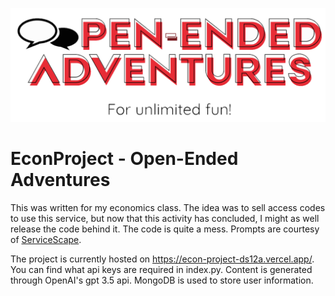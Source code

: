 ![Open-Ended Adventures](/api/static/econlogo.png)

# EconProject - Open-Ended Adventures

This was written for my economics class. The idea was to sell access codes to use this service, but now that this activity has concluded, I might as well release the code behind it. The code is quite a mess. Prompts are courtesy of [ServiceScape](https://www.servicescape.com/writing-prompt-generator). 

The project is currently hosted on https://econ-project-ds12a.vercel.app/. You can find what api keys are required in index.py. Content is generated through OpenAI's gpt 3.5 api. MongoDB is used to store user information. 
